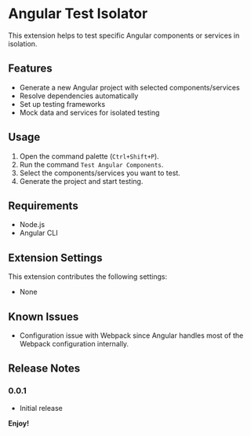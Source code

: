 # Angular Test Isolator

This extension helps to test specific Angular components or services in isolation.

## Features

- Generate a new Angular project with selected components/services
- Resolve dependencies automatically
- Set up testing frameworks
- Mock data and services for isolated testing

## Usage

1. Open the command palette (`Ctrl+Shift+P`).
2. Run the command `Test Angular Components`.
3. Select the components/services you want to test.
4. Generate the project and start testing.

## Requirements

- Node.js
- Angular CLI

## Extension Settings

This extension contributes the following settings:

- None

## Known Issues

- Configuration issue with Webpack since Angular handles most of the Webpack configuration internally.

## Release Notes

### 0.0.1

- Initial release

**Enjoy!**
